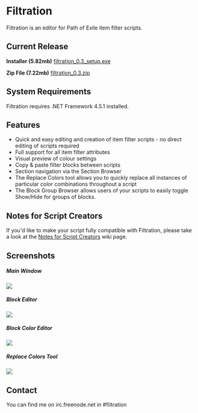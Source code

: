 # Filtration

Filtration is an editor for Path of Exile item filter scripts.

## Current Release
<b>Installer (5.82mb)</b> <a href="https://github.com/ben-wallis/Filtration/releases/download/0.3/filtration_0.3_setup.exe">filtration_0.3_setup.exe</a>

<b>Zip File (7.22mb)</b> <a href="https://github.com/ben-wallis/Filtration/releases/download/0.3/filtration_0.3.zip">filtration_0.3.zip</a>

## System Requirements
Filtration requires .NET Framework 4.5.1 installed.

## Features

* Quick and easy editing and creation of item filter scripts - no direct editing of scripts required
* Full support for all item filter attributes
* Visual preview of colour settings
* Copy & paste filter blocks between scripts
* Section navigation via the Section Browser
* The Replace Colors tool allows you to quickly replace all instances of particular color combinations throughout a script
* The Block Group Browser allows users of your scripts to easily toggle Show/Hide for groups of blocks.

## Notes for Script Creators
If you'd like to make your script fully compatible with Filtration, please take a look at the [Notes for Script Creators](https://github.com/ben-wallis/Filtration/wiki/Notes-for-Script-Creators) wiki page.

## Screenshots

##### Main Window
<img src="http://i.imgur.com/d9ACtbt.png" />

##### Block Editor
<img src="http://i.imgur.com/JqK2mAg.png" />

##### Block Color Editor
<img src="http://i.imgur.com/nlBGiG4.png" />

##### Replace Colors Tool
<img src="http://i.imgur.com/oY1q6hq.png" />

## Contact

You can find me on irc.freenode.net in #filtration
